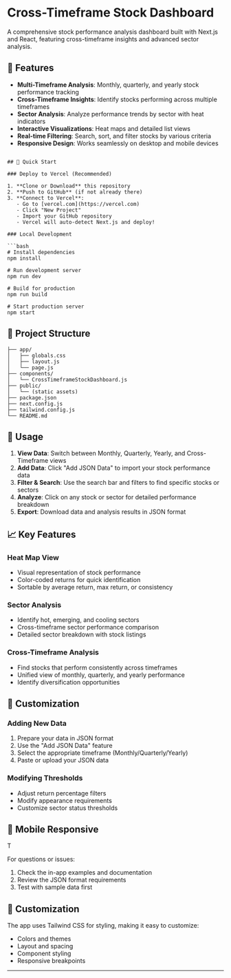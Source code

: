 # Cross-Timeframe Stock Dashboard

A comprehensive stock performance analysis dashboard built with Next.js and React, featuring cross-timeframe insights and advanced sector analysis.

## 🚀 Features

- **Multi-Timeframe Analysis**: Monthly, quarterly, and yearly stock performance tracking
- **Cross-Timeframe Insights**: Identify stocks performing across multiple timeframes
- **Sector Analysis**: Analyze performance trends by sector with heat indicators
- **Interactive Visualizations**: Heat maps and detailed list views
- **Real-time Filtering**: Search, sort, and filter stocks by various criteria
- **Responsive Design**: Works seamlessly on desktop and mobile devices
```

## 🚀 Quick Start

### Deploy to Vercel (Recommended)

1. **Clone or Download** this repository
2. **Push to GitHub** (if not already there)
3. **Connect to Vercel**:
   - Go to [vercel.com](https://vercel.com)
   - Click "New Project"
   - Import your GitHub repository
   - Vercel will auto-detect Next.js and deploy!

### Local Development

```bash
# Install dependencies
npm install

# Run development server
npm run dev

# Build for production
npm run build

# Start production server
npm start
```

## 📁 Project Structure

```
├── app/
│   ├── globals.css
│   ├── layout.js
│   └── page.js
├── components/
│   └── CrossTimeframeStockDashboard.js
├── public/
│   └── (static assets)
├── package.json
├── next.config.js
├── tailwind.config.js
└── README.md
```

## 🎯 Usage

1. **View Data**: Switch between Monthly, Quarterly, Yearly, and Cross-Timeframe views
2. **Add Data**: Click "Add JSON Data" to import your stock performance data
3. **Filter & Search**: Use the search bar and filters to find specific stocks or sectors
4. **Analyze**: Click on any stock or sector for detailed performance breakdown
5. **Export**: Download data and analysis results in JSON format

## 📈 Key Features

### Heat Map View
- Visual representation of stock performance
- Color-coded returns for quick identification
- Sortable by average return, max return, or consistency

### Sector Analysis
- Identify hot, emerging, and cooling sectors
- Cross-timeframe sector performance comparison
- Detailed sector breakdown with stock listings

### Cross-Timeframe Analysis
- Find stocks that perform consistently across timeframes
- Unified view of monthly, quarterly, and yearly performance
- Identify diversification opportunities

## 🔧 Customization

### Adding New Data
1. Prepare your data in JSON format
2. Use the "Add JSON Data" feature
3. Select the appropriate timeframe (Monthly/Quarterly/Yearly)
4. Paste or upload your JSON data

### Modifying Thresholds
- Adjust return percentage filters
- Modify appearance requirements
- Customize sector status thresholds

## 📱 Mobile Responsive

T

For questions or issues:
1. Check the in-app examples and documentation
2. Review the JSON format requirements
3. Test with sample data first

## 🎨 Customization

The app uses Tailwind CSS for styling, making it easy to customize:
- Colors and themes
- Layout and spacing
- Component styling
- Responsive breakpoints

---


